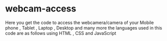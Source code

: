 # webcam-access
Here you get the code to access the webcamera/camera of your Mobile phone , Tablet , Laptop , Desktop and many more the languages used in this code are as follows   using HTML , CSS and JavaScript 
